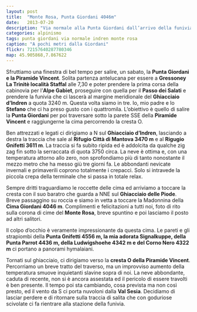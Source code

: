 ```yaml
---
layout: post
title:  "Monte Rosa, Punta Giordani 4046m"
date:   2013-07-20
description: "Via normale alla Punta Giordani dall’arrivo della funivia di Punta Indren, Monte Rosa"
categories: alpinismo
tags: punta giordani via normale indren monte rosa
caption: "A pochi metri dalla Giordani"
flickr: 72157640287780346
map: 45.905868,7.867622
---
```



Sfruttiamo una finestra di bel tempo per salire, un sabato, la **Punta Giordani e la Piramide Vincent**. Solita partenza antelucana per essere a **Gressoney La Trinitè località Staffal** alle 7,30 e poter prendere la prima corsa della cabinovia per l’**Alpe Gabiet**, proseguire con quella per il **Passo dei Salati** e prendere la funivia che ci lascerà al margine meridionale del **Ghiacciaio d’Indren** a quota 3240 m. Questa volta siamo in tre. Io, mio padre e lo **Stefano** che ci ha preso gusto con i quattromila. L’obiettivo è quello di salire la **Punta Giordani** per poi traversare sotto la parete SSE della **Piramide Vincent** e raggiungerne la cima percorrendo la cresta O.

Ben attrezzati e legati ci dirigiamo a N sul **Ghiacciaio d’Indren**, lasciando a destra la traccia che sale al **Rifugio Città di Mantova 3470 m**  e al **Rigugio Gnifetti 3611 m**. La traccia si fa subito ripida ed è addolcita da qualche zig zag fin sotto la serraccata di quota 3750 circa. La neve è ottima e, con una temperatura attorno allo zero, non sprofondiamo più di tanto  nonostante il mezzo metro che ha messo giù tre giorni fa. Le abbondanti nevicate invernali e primaverili coprono totalmente i crepacci. Solo si intravede la piccola crepa della terminale che si passa in totale relax.

Sempre dritti traguardiamo le roccette delle cima ed arriviamo a toccare la cresta con il suo baratro che guarda a NNE sul **Ghiacciaio delle Piode**. Breve passaggino su roccia e siamo in vetta a toccare la Madonnina della **Cima Giordani 4046 m**. Complimenti e felicitazioni a tutti noi, foto di rito sulla corona di cime del **Monte Rosa**, breve spuntino e poi lasciamo il posto ad altri salitori.

Il colpo d’occhio è veramente impressionante da questa cima. Le pareti e gli strapiombi della **Punta Gnifetti 4556 m, la mia adorata Signalkuppe, della Punta Parrot 4436 m, della Ludwigshoehe 4342 m e del Corno Nero 4322 m** ci portano a panorami hymalaiani.

Tornati sul ghiacciaio, ci dirigiamo verso la **cresta O della Piramide Vincent**. Percorriamo un breve tratto del traverso, ma un improvviso aumento della temperatura smuove inquietanti slavine sopra di noi. La neve abbondante, caduta di recente, non si è ancora assestata ed il pericolo di essere travolti è ben presente.  Il tempo poi sta cambiando, cosa prevista ma non così presto, ed il vento da S ci porta nuvoloni dalla **Val Sesia**. Decidiamo di lasciar perdere e di ritornare sulla traccia di salita che con goduriose scivolate ci fa rientrare alla stazione della funivia.